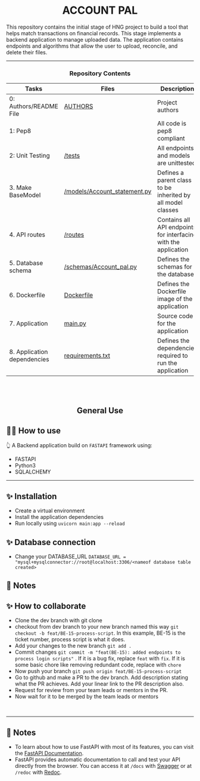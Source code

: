 <center> <h1>ACCOUNT PAL</h1> </center>

This repository contains the initial stage of HNG project to build a tool that helps match transactions on financial records. This stage implements a backend application to manage uploaded data. The application contains endpoints and algorithms that allow the user to upload, reconcile, and delete their files.

---

<center><h3>Repository Contents</h3> </center>

| Tasks | Files | Description |
| ----- | ----- | ------ |
| 0: Authors/README File | [AUTHORS](https://github.com/workshopapps/salesaccount.web/blob/dev/Backend/AUTHORS) | Project authors |
| 1: Pep8 |  | All code is pep8 compliant|
| 2: Unit Testing | [/tests](https://github.com/workshopapps/salesaccount.web/blob/dev/Backend/tests) | All endpoints and models are unittested |
| 3. Make BaseModel | [/models/Account_statement.py](https://github.com/workshopapps/salesaccount.web/blob/dev/Backend/models/Account_statement.py) | Defines a parent class to be inherited by all model classes|
| 4. API routes | [/routes](https://github.com/workshopapps/salesaccount.web/blob/dev/Backend/routes) | Contains all API endpoints for interfacing with the application|
| 5. Database schema| [/schemas/Account_pal.py](https://github.com/workshopapps/salesaccount.web/blob/dev/Backend/schemas/Account_pal.py) | Defines the schemas for the database|
| 6. Dockerfile | [Dockerfile](https://github.com/workshopapps/salesaccount.web/blob/dev/Backend/Dockerfile) | Defines the Dockerfile image of the application |
| 7. Application | [main.py](https://github.com/workshopapps/salesaccount.web/blob/dev/Backend/main.py) | Source code for the application |
| 8. Application dependencies | [requirements.txt](https://github.com/workshopapps/salesaccount.web/blob/dev/Backend/requirements.txt) | Defines the dependencies required to run the application |

<br>
<br>
<center> <h2>General Use</h2> </center>

## 💁‍♀️ How to use
 👆
A Backend application build on `FASTAPI` framework using:
  - FASTAPI
  - Python3
  - SQLALCHEMY
---

## ✨ Installation 
- Create a virtual environment
- Install the application dependencies
- Run locally using `uvicorn main:app --reload`

## ✨ Database connection

- Change your DATABASE_URL 
`DATABASE_URL = "mysql+mysqlconnector://root@localhost:3306/<nameof database table created>`
## 📝 Notes

## ✨ How to collaborate
- Clone the dev branch with git clone <repo-link-here>
- checkout from dev branch to your new branch named this way `git checkout -b feat/BE-15-process-script`. In this example, BE-15 is the ticket number, process script is what it does.
- Add your changes to the new branch `git add .`
- Commit changes `git commit -m "feat(BE-15): added endpoints to process login scripts"` . If it is a bug fix, replace `feat` with `fix`. If  it is some basic chore like removing redundant code, replace with `chore`
- Now push your branch `git push origin feat/BE-15-process-script`
- Go to github and make a PR to the dev branch. Add description stating what the PR achieves. Add your linear link to the PR description also.
- Request for review from your team leads or mentors in the PR.
- Now wait for it to be merged by the team leads or mentors
<br>

---

## 📝 Notes

- To learn about how to use FastAPI with most of its features, you can visit the [FastAPI Documentation](https://fastapi.tiangolo.com/tutorial/).
- FastAPI provides automatic documentation to call and test your API directly from the browser. You can access it at `/docs` with [Swagger](https://github.com/swagger-api/swagger-ui) or at `/redoc` with [Redoc](https://github.com/Rebilly/ReDoc).
